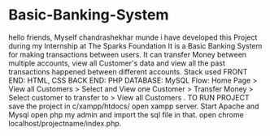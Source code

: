 # Basic-Banking-System
hello friends, Myself chandrashekhar munde i have developed this Project during my Internship at The Sparks Foundation
It is a Basic Banking System for making transactions between users. It can transfer Money between multiple accounts, view all Customer's data and view all the past transactions happened between different accounts.
Stack used
FRONT END: HTML, CSS
BACK END: PHP
DATABASE: MySQL
Flow: Home Page > View all Customers > Select and View one Customer > Transfer Money > Select customer to transfer to > View all Customers .
TO RUN PROJECT save the project in c/xampp/htdocs/ open xampp server. Start Apache and Mysql open php my admin and import the sql file in that. open chrome localhost/projectname/index.php.
